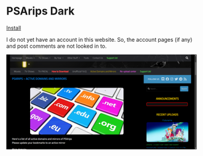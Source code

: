 # PSArips Dark

[Install](https://github.com/aruncveli/userstyles/raw/main/psarips/psarips.user.styl)

I do not yet have an account in this website. So, the account pages (if any) and
post comments are not looked in to.

![Screenshot of page](screenshot.png)
